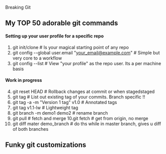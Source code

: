Breaking Git 

## My TOP 50 adorable git commands
#### Setting up your user profile for a specific repo  
1. git init/clone # Is your magical starting point of any repo
2. git config --global user.email "your_email@example.com" # Simple but very core to a workflow
3. git config --list  # View "your profile" as the repo user. Its a per machine basis

#### Work in progress 
4. git reset HEAD <file-name> # Rollback changes at commit or when stagedstaged 
5. git tag 		      # List out existing tag of your commits. Branch specific !!
6. git tag -a -m "Version 1 tag" v1.0	# Annotated tags 
7. git tag v1.1-lw	      # Lightweight tag 
8. git branch -m demo1 demo2 # rename branch
9. git pull # fetch and merge 
10.git fetch # get from origin, no merge
11. git diff mater demo_branch # do ths while in master branch, gives u diff of both branches 
## Funky git customizations  
